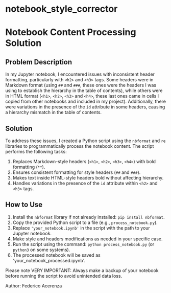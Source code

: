 # notebook_style_corrector

# Notebook Content Processing Solution

## Problem Description
In my Jupyter notebook, I encountered issues with inconsistent header formatting, particularly with `<h2>` and `<h3>` tags. Some headers were in Markdown format (using `##` and `###`, these ones were the headers I was using to establish the hierarchy in the table of contents), while others were in HTML format (`<h1>`, `<h2>`, `<h3>` and `<h4>`, these last ones came in cells I copied from other notebooks and included in my project). Additionally, there were variations in the presence of the `id` attribute in some headers, causing a hierarchy mismatch in the table of contents.

## Solution
To address these issues, I created a Python script using the `nbformat` and `re` libraries to programmatically process the notebook content. The script performs the following tasks:

1. Replaces Markdown-style headers (`<h1>`, `<h2>`, `<h3>`, `<h4>`)  with bold formatting (`**`).
2. Ensures consistent formatting for style headers (`##` and `###`).
3. Makes text inside HTML-style headers bold without affecting hierarchy.
4. Handles variations in the presence of the `id` attribute within `<h2>` and `<h3>` tags.

## How to Use
1. Install the `nbformat` library if not already installed: `pip install nbformat`.
2. Copy the provided Python script to a file (e.g., `process_notebook.py`).
3. Replace `'your_notebook.ipynb'` in the script with the path to your Jupyter notebook.
4. Make style and headers modifications as needed in your specific case.
5. Run the script using the command: `python process_notebook.py` (or `python3` on some systems).
6. The processed notebook will be saved as 'your_notebook_processed.ipynb'.

Please note VERY IMPORTANT: Always make a backup of your notebook before running the script to avoid unintended data loss.

Author: Federico Acerenza
